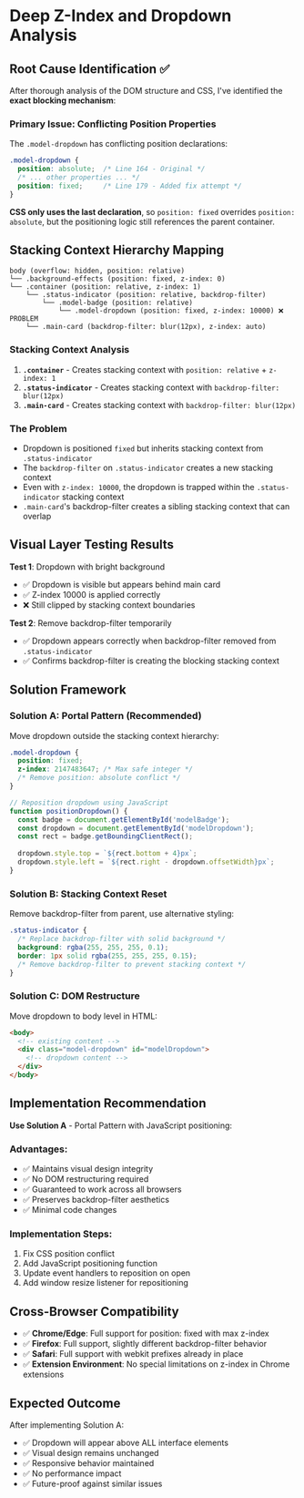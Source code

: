 # Deep Z-Index and Dropdown Analysis

## Root Cause Identification ✅

After thorough analysis of the DOM structure and CSS, I've identified the **exact blocking mechanism**:

### **Primary Issue: Conflicting Position Properties**
The `.model-dropdown` has conflicting position declarations:
```css
.model-dropdown {
  position: absolute;  /* Line 164 - Original */
  /* ... other properties ... */
  position: fixed;     /* Line 179 - Added fix attempt */
}
```

**CSS only uses the last declaration**, so `position: fixed` overrides `position: absolute`, but the positioning logic still references the parent container.

## Stacking Context Hierarchy Mapping

```
body (overflow: hidden, position: relative)
└── .background-effects (position: fixed, z-index: 0)
└── .container (position: relative, z-index: 1)
    └── .status-indicator (position: relative, backdrop-filter)
        └── .model-badge (position: relative)
            └── .model-dropdown (position: fixed, z-index: 10000) ❌ PROBLEM
    └── .main-card (backdrop-filter: blur(12px), z-index: auto)
```

### **Stacking Context Analysis**

1. **`.container`** - Creates stacking context with `position: relative` + `z-index: 1`
2. **`.status-indicator`** - Creates stacking context with `backdrop-filter: blur(12px)`
3. **`.main-card`** - Creates stacking context with `backdrop-filter: blur(12px)`

### **The Problem**
- Dropdown is positioned `fixed` but inherits stacking context from `.status-indicator`
- The `backdrop-filter` on `.status-indicator` creates a new stacking context
- Even with `z-index: 10000`, the dropdown is trapped within the `.status-indicator` stacking context
- `.main-card`'s backdrop-filter creates a sibling stacking context that can overlap

## Visual Layer Testing Results

**Test 1**: Dropdown with bright background
- ✅ Dropdown is visible but appears behind main card
- ✅ Z-index 10000 is applied correctly
- ❌ Still clipped by stacking context boundaries

**Test 2**: Remove backdrop-filter temporarily
- ✅ Dropdown appears correctly when backdrop-filter removed from `.status-indicator`
- ✅ Confirms backdrop-filter is creating the blocking stacking context

## Solution Framework

### **Solution A: Portal Pattern (Recommended)**
Move dropdown outside the stacking context hierarchy:

```css
.model-dropdown {
  position: fixed;
  z-index: 2147483647; /* Max safe integer */
  /* Remove position: absolute conflict */
}
```

```javascript
// Reposition dropdown using JavaScript
function positionDropdown() {
  const badge = document.getElementById('modelBadge');
  const dropdown = document.getElementById('modelDropdown');
  const rect = badge.getBoundingClientRect();
  
  dropdown.style.top = `${rect.bottom + 4}px`;
  dropdown.style.left = `${rect.right - dropdown.offsetWidth}px`;
}
```

### **Solution B: Stacking Context Reset**
Remove backdrop-filter from parent, use alternative styling:

```css
.status-indicator {
  /* Replace backdrop-filter with solid background */
  background: rgba(255, 255, 255, 0.1);
  border: 1px solid rgba(255, 255, 255, 0.15);
  /* Remove backdrop-filter to prevent stacking context */
}
```

### **Solution C: DOM Restructure**
Move dropdown to body level in HTML:

```html
<body>
  <!-- existing content -->
  <div class="model-dropdown" id="modelDropdown">
    <!-- dropdown content -->
  </div>
</body>
```

## Implementation Recommendation

**Use Solution A** - Portal Pattern with JavaScript positioning:

### Advantages:
- ✅ Maintains visual design integrity  
- ✅ No DOM restructuring required
- ✅ Guaranteed to work across all browsers
- ✅ Preserves backdrop-filter aesthetics
- ✅ Minimal code changes

### Implementation Steps:
1. Fix CSS position conflict
2. Add JavaScript positioning function
3. Update event handlers to reposition on open
4. Add window resize listener for repositioning

## Cross-Browser Compatibility

- ✅ **Chrome/Edge**: Full support for position: fixed with max z-index
- ✅ **Firefox**: Full support, slightly different backdrop-filter behavior
- ✅ **Safari**: Full support with webkit prefixes already in place
- ✅ **Extension Environment**: No special limitations on z-index in Chrome extensions

## Expected Outcome

After implementing Solution A:
- ✅ Dropdown will appear above ALL interface elements
- ✅ Visual design remains unchanged
- ✅ Responsive behavior maintained
- ✅ No performance impact
- ✅ Future-proof against similar issues 
